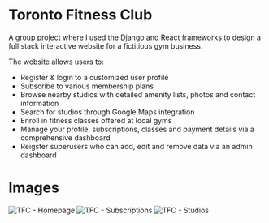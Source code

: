 # Toronto Fitness Club
A group project where I used the Django and React frameworks to design a full stack interactive website for a fictitious gym business.

The website allows users to:
* Register & login to a customized user profile
* Subscribe to various membership plans
* Browse nearby studios with detailed amenity lists, photos and contact information 
* Search for studios through Google Maps integration
* Enroll in fitness classes offered at local gyms
* Manage your profile, subscriptions, classes and payment details via a comprehensive dashboard 
* Reigster superusers who can add, edit and remove data via an admin dashboard

# Images
![TFC - Homepage](https://user-images.githubusercontent.com/42128897/221516339-5c1b1d04-53d4-4aa6-a5b6-455c29cd0cb2.png)
![TFC - Subscriptions](https://user-images.githubusercontent.com/42128897/221516349-52f88bb2-9ac5-4c54-aa26-c2c6b0106e63.png)
![TFC - Studios](https://user-images.githubusercontent.com/42128897/221516351-a7a77684-2139-49e3-a4cc-1a23dd29f9b0.png)

